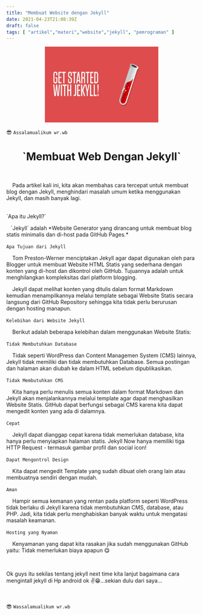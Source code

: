 ```yaml
---
title: "Membuat Website dengan Jekyll"
date: 2021-04-23T21:08:39Z
draft: false
tags: [ "artikel","materi","website","jekyll", "pemrograman" ]
---
```

<center><img width="300" height="200" src="/img-asset/jekyll.jpeg"></center>

<html>

😎 `Assalamualikum wr.wb`

<h1 align="center"> `Membuat Web Dengan Jekyll`</h1>
<br>
<p class="justify">&nbsp; &nbsp; Pada artikel kali ini, kita akan membahas cara tercepat untuk membuat blog dengan Jekyll,  menghindari masalah umum ketika menggunakan Jekyll, dan masih banyak lagi.</p>
<br>
<!--more-->
`Apa itu Jekyll?`
<p class="justify">&nbsp; &nbsp;`Jekyll` adalah *Website Generator yang dirancang untuk membuat blog statis minimalis dan di-host pada GitHub Pages.*</p>

`Apa Tujuan dari Jekyll`
<p class="justify">&nbsp; &nbsp; Tom Preston-Werner menciptakan Jekyll agar dapat digunakan oleh para Blogger untuk membuat Website HTML Statis yang sederhana dengan konten yang di-host dan dikontrol oleh GitHub. Tujuannya adalah untuk menghilangkan kompleksitas dari platform blogging.</p>

<p class="justify">&nbsp; &nbsp; Jekyll dapat melihat konten yang ditulis dalam format Markdown kemudian menampilkannya melalui template sebagai Website Statis secara langsung dari GitHub Repository sehingga kita tidak perlu berurusan dengan hosting manapun.</p>

`Kelebihan dari Website Jekyll`
<p class="justify">&nbsp; &nbsp; Berikut adalah beberapa kelebihan dalam menggunakan Website Statis:</p>

`Tidak Membutuhkan Database`
<p class="justify">&nbsp; &nbsp; Tidak seperti WordPress dan Content Managemen System (CMS) lainnya, Jekyll tidak memiliki dan tidak membutuhkan Database. Semua postingan dan halaman akan diubah ke dalam HTML sebelum dipublikasikan.</p>

`Tidak Membutuhkan CMS`
<p class="justify">&nbsp; &nbsp; Kita hanya perlu menulis semua konten dalam format Markdown dan Jekyll akan menjalankannya melalui template agar dapat menghasilkan Website Statis. GitHub dapat berfungsi sebagai CMS  karena kita dapat mengedit konten yang ada di dalamnya.</p>

`Cepat`
<p class="justify">&nbsp; &nbsp; Jekyll dapat dianggap cepat karena tidak memerlukan database, kita hanya perlu menyiapkan halaman statis. Jekyll Now hanya memiliki tiga HTTP Request - termasuk gambar profil dan social icon!</p>

`Dapat Mengontrol Design`
<p class="justify">&nbsp; &nbsp; Kita dapat mengedit Template yang sudah dibuat oleh orang lain atau membuatnya sendiri dengan mudah.</p>

`Aman`
<p class="justify">&nbsp; &nbsp; Hampir semua kemanan yang rentan pada platform seperti WordPress tidak berlaku di Jekyll karena tidak membutuhkan CMS, database, atau PHP. Jadi, kita tidak perlu menghabiskan banyak waktu untuk mengatasi masalah keamanan.</p>

`Hosting yang Nyaman`
<p class="justify">&nbsp; &nbsp; Kenyamanan yang dapat kita rasakan jika sudah menggunakan GitHub yaitu: Tidak memerlukan biaya apapun 😋</p>
<br>
<p>Ok guys itu sekilas tentang jekyll next time kita lanjut bagaimana cara mengintall jekyll di Hp android ok ✌😁...sekian dulu dari saya...</p>
<br>

😎 `Wassalamualikum wr.wb`

</html>
